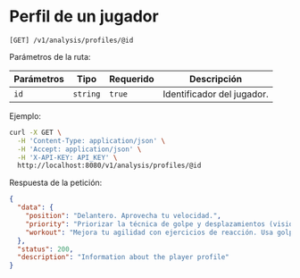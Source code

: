 # Perfil de un jugador

```
[GET] /v1/analysis/profiles/@id
```

Parámetros de la ruta:

| Parámetros | Tipo | Requerido | Descripción |
| ---------- | ---- | --------- | ----------- |
| `id` | `string` | `true` | Identificador del jugador. |

Ejemplo:

```bash
curl -X GET \
  -H 'Content-Type: application/json' \
  -H 'Accept: application/json' \
  -H 'X-API-KEY: API_KEY' \
  http://localhost:8080/v1/analysis/profiles/@id
```

Respuesta de la petición:

```json
{
  "data": {
    "position": "Delantero. Aprovecha tu velocidad.",
    "priority": "Priorizar la técnica de golpe y desplazamientos (visión de juego).",
    "workout": "Mejora tu agilidad con ejercicios de reacción. Usa golpes cortos y cambios de dirección para desequilibrio."
  },
  "status": 200,
  "description": "Information about the player profile"
}
```
